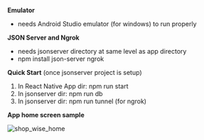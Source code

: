 **Emulator**
- needs Android Studio emulator (for windows) to run properly

**JSON Server and Ngrok**
- needs jsonserver directory at same level as app directory
- npm install json-server ngrok

**Quick Start** (once jsonserver project is setup)
1. In React Native App dir: npm run start
2. In jsonserver dir: npm run db
3. In jsonserver dir: npm run tunnel (for ngrok)

**App home screen sample**

![shop_wise_home](https://github.com/user-attachments/assets/84aad3c3-ec2f-42c0-96b2-88997cdfc878)
